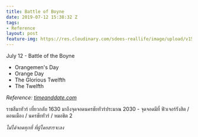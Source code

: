 ```yaml
---
title: Battle of Boyne
date: 2019-07-12 15:38:32 Z
tags:
- Reference
layout: post
feature-img: https://res.cloudinary.com/sdees-reallife/image/upload/v1555658919/sample_feature_img.png
---
```


July 12 - Battle of the Boyne

- Orangemen's Day
- Orange Day
- The Glorious Twelfth
- The Twelfth

*Reference: [timeanddate.com](https://www.timeanddate.com/holidays/uk/orangemen-day)*

<i class="fa fa-child" style="color:plum"></i>

ราชสีมาทัวร์ เที่ยวกลับ 1630 มาถึงจุดจอดนครชัยทัวร์ประมาณ 2030 - จุดจอดมีที่ ฟิวเจอร์รังสิต / ดอนเมือง / นครชัยทัวร์ / หมอชิต 2

*ไม่ได้จอดทุกที่ ที่ผู้โดยสารจะลง*
